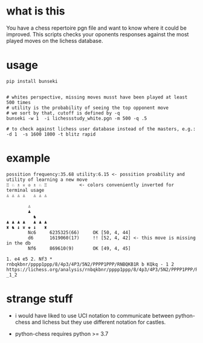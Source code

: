 

# what is this

You have a chess repertoire pgn file and want to know where it could be improved.
This scripts checks your oponents responses against the most played moves
on the lichess database.


# usage
```
pip install bunseki


# whites perspective, missing moves musst have been played at least 500 times
# utility is the probability of seeing the top opponent move
# we sort by that, cutoff is defined by -q
bunseki -w 1  -i lichessstudy_white.pgn -m 500 -q .5

# to check against lichess user database instead of the masters, e.g.:
-d 1  -s 1600 1800 -t blitz rapid
```

# example

```
possition frequency:35.68 utility:6.15 <- possition proability and utility of learning a new move
♖ ♘ ♗ ♕ ♔ ♗ ♘ ♖            <- colors conveniently inverted for terminal usage
♙ ♙ ♙ ♙   ♙ ♙ ♙

        ♙
        ♟
          ♞
♟ ♟ ♟ ♟   ♟ ♟ ♟
♜ ♞ ♝ ♛ ♚ ♝   ♜
        Nc6     6235325(66)     OK [50, 4, 44]
        d6      1619060(17)     !! [52, 4, 42] <- this move is missing in the db
        Nf6     869610(9)       OK [49, 4, 45]

1. e4 e5 2. Nf3 *
rnbqkbnr/pppp1ppp/8/4p3/4P3/5N2/PPPP1PPP/RNBQKB1R b KQkq - 1 2
https://lichess.org/analysis/rnbqkbnr/pppp1ppp/8/4p3/4P3/5N2/PPPP1PPP/RNBQKB1R_b_KQkq_-_1_2
```



# strange stuff

* i would have liked to use UCI notation to communicate between python-chess and lichess
but they use different notation for castles.

* python-chess requires python >= 3.7

